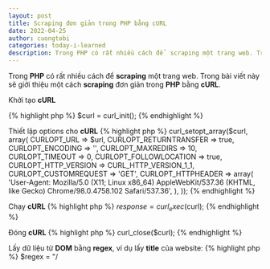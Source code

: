 ```yaml
---
layout: post
title: Scraping đơn giản trong PHP bằng cURL
date: 2022-04-25
author: cuongtobi
categories: today-i-learned
description: Trong PHP có rất nhiều cách để  scraping một trang web. Trong bài viết này sẽ giới thiệu một cách scraping đơn giản trong PHP bằng cURL...
---
```

Trong **PHP** có rất nhiều cách để  **scraping** một trang web. Trong bài viết này sẽ giới thiệu một cách **scraping** đơn giản trong **PHP** bằng **cURL**. 

Khởi tạo **cURL**

{% highlight php %}
$curl = curl_init();
{% endhighlight %}

Thiết lập options cho **cURL**
{% highlight php %}
curl_setopt_array($curl, array(
    CURLOPT_URL => $url,
    CURLOPT_RETURNTRANSFER => true,
    CURLOPT_ENCODING => '',
    CURLOPT_MAXREDIRS => 10,
    CURLOPT_TIMEOUT => 0,
    CURLOPT_FOLLOWLOCATION => true,
    CURLOPT_HTTP_VERSION => CURL_HTTP_VERSION_1_1,
    CURLOPT_CUSTOMREQUEST => 'GET',
    CURLOPT_HTTPHEADER => array(
        'User-Agent: Mozilla/5.0 (X11; Linux x86_64) AppleWebKit/537.36 (KHTML, like Gecko) Chrome/98.0.4758.102 Safari/537.36',
    ),
));
{% endhighlight %}

Chạy **cURL**
{% highlight php %}
$response = curl_exec($curl);
{% endhighlight %}

Đóng **cURL**
{% highlight php %}
curl_close($curl);
{% endhighlight %}

Lấy dữ liệu từ **DOM** bằng **regex**, ví dụ lấy **title** của website:
{% highlight php %}
$regex = "/<title>(.*?)<\/title>/s";

if (preg_match($regex, $response, $list)) {
    echo $list[1];
} else {
    echo "Not found";
}
{% endhighlight %}
